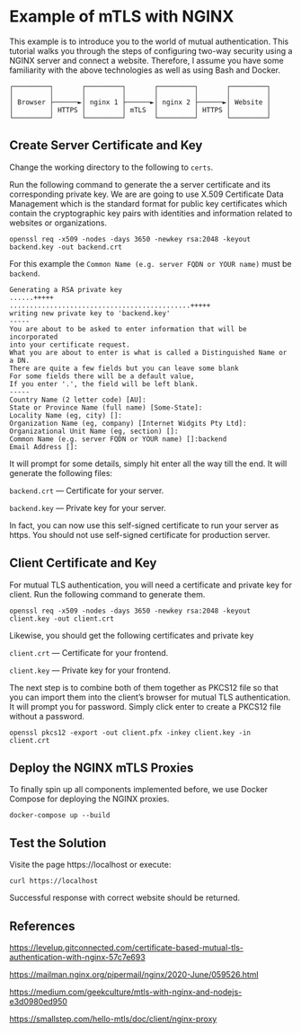 # Example of mTLS with NGINX

This example is to introduce you to the world of mutual authentication. This tutorial walks you through the steps of configuring two-way security using a NGINX server and connect a website. Therefore, I assume you have some familiarity with the above technologies as well as using Bash and Docker.
```
┌─────────┐       ┌─────────┐       ┌─────────┐       ┌─────────┐
│         │       │         │       │         │       │         │
│ Browser ├──────►│ nginx 1 ├──────►│ nginx 2 ├──────►│ Website │
│         │ HTTPS │         │ mTLS  │         │ HTTPS │         │
└─────────┘       └─────────┘       └─────────┘       └─────────┘
```

## Create Server Certificate and Key

Change the working directory to the following to `certs`.

Run the following command to generate the a server certificate and its corresponding private key. We are are going to use X.509 Certificate Data Management which is the standard format for public key certificates which contain the cryptographic key pairs with identities and information related to websites or organizations.

`openssl req -x509 -nodes -days 3650 -newkey rsa:2048 -keyout backend.key -out backend.crt`

For this example the `Common Name (e.g. server FQDN or YOUR name)` must be `backend`.

```
Generating a RSA private key
......+++++
.............................................+++++
writing new private key to 'backend.key'
-----
You are about to be asked to enter information that will be incorporated
into your certificate request.
What you are about to enter is what is called a Distinguished Name or a DN.
There are quite a few fields but you can leave some blank
For some fields there will be a default value,
If you enter '.', the field will be left blank.
-----
Country Name (2 letter code) [AU]:
State or Province Name (full name) [Some-State]:
Locality Name (eg, city) []:
Organization Name (eg, company) [Internet Widgits Pty Ltd]:
Organizational Unit Name (eg, section) []:
Common Name (e.g. server FQDN or YOUR name) []:backend
Email Address []:
```

It will prompt for some details, simply hit enter all the way till the end. It will generate the following files:

`backend.crt` — Certificate for your server.

`backend.key` — Private key for your server.

In fact, you can now use this self-signed certificate to run your server as https. You should not use self-signed certificate for production server.

## Client Certificate and Key

For mutual TLS authentication, you will need a certificate and private key for client. Run the following command to generate them.

`openssl req -x509 -nodes -days 3650 -newkey rsa:2048 -keyout client.key -out client.crt`

Likewise, you should get the following certificates and private key

`client.crt` — Certificate for your frontend.

`client.key` — Private key for your frontend.

The next step is to combine both of them together as PKCS12 file so that you can import them into the client’s browser for mutual TLS authentication. It will prompt you for password. Simply click enter to create a PKCS12 file without a password.

`openssl pkcs12 -export -out client.pfx -inkey client.key -in client.crt`

## Deploy the NGINX mTLS Proxies 

To finally spin up all components implemented before, we use Docker Compose for deploying the NGINX proxies. 

`docker-compose up --build`

## Test the Solution

Visite the page https://localhost or execute:

`curl https://localhost` 

Successful response with correct website should be returned.

## References
https://levelup.gitconnected.com/certificate-based-mutual-tls-authentication-with-nginx-57c7e693

https://mailman.nginx.org/pipermail/nginx/2020-June/059526.html

https://medium.com/geekculture/mtls-with-nginx-and-nodejs-e3d0980ed950

https://smallstep.com/hello-mtls/doc/client/nginx-proxy